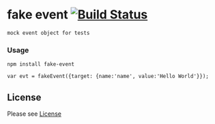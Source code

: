 fake event  [![Build Status](https://travis-ci.org/revathskumar/fake-event.svg?branch=master)](https://travis-ci.org/revathskumar/fake-event)
======================

    mock event object for tests

### Usage

```
npm install fake-event
```

```
var evt = fakeEvent({target: {name:'name', value:'Hello World'}});
```

License
-------
Please see [License](https://github.com/revathskumar/fake-event/blob/master/License)

